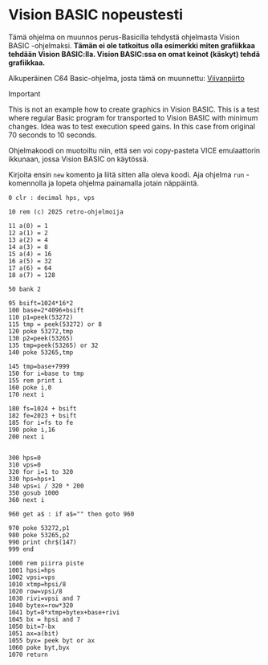 # Vision BASIC nopeustesti

Tämä ohjelma on muunnos perus-Basicilla tehdystä ohjelmasta Vision BASIC -ohjelmaksi. **Tämän ei ole tatkoitus olla esimerkki miten grafiikkaa tehdään Vision BASIC:lla. Vision BASIC:ssa on omat keinot (käskyt) tehdä grafiikkaa.**

Alkuperäinen C64 Basic-ohjelma, josta tämä on muunnettu: [Viivanpiirto](/C64%20Basic%20V2/Viivanpiirto.md)

> [!IMPORTANT]
> This is not an example how to create graphics in Vision BASIC. This is a test where regular Basic program for transported to Vision BASIC with minimum changes. Idea was to test execution speed gains. In this case from original 70 seconds to 10 seconds.

Ohjelmakoodi on muotoiltu niin, että sen voi copy-pasteta VICE emulaattorin ikkunaan, jossa Vision BASIC on käytössä.

Kirjoita ensin `new` komento ja liitä sitten alla oleva koodi. Aja ohjelma `run` -komennolla ja lopeta ohjelma painamalla jotain näppäintä.

```
0 clr : decimal hps, vps

10 rem (c) 2025 retro-ohjelmoija

11 a(0) = 1
12 a(1) = 2
13 a(2) = 4
14 a(3) = 8
15 a(4) = 16
16 a(5) = 32
17 a(6) = 64
18 a(7) = 128

50 bank 2

95 bsift=1024*16*2
100 base=2*4096+bsift
110 p1=peek(53272)
115 tmp = peek(53272) or 8
120 poke 53272,tmp
130 p2=peek(53265)
135 tmp=peek(53265) or 32
140 poke 53265,tmp

145 tmp=base+7999
150 for i=base to tmp
155 rem print i
160 poke i,0
170 next i

180 fs=1024 + bsift
182 fe=2023 + bsift
185 for i=fs to fe
190 poke i,16
200 next i


300 hps=0
310 vps=0
320 for i=1 to 320
330 hps=hps+1
340 vps=i / 320 * 200
350 gosub 1000
360 next i

960 get a$ : if a$="" then goto 960

970 poke 53272,p1
980 poke 53265,p2
990 print chr$(147)
999 end

1000 rem piirra piste
1001 hpsi=hps
1002 vpsi=vps
1010 xtmp=hpsi/8
1020 row=vpsi/8
1030 rivi=vpsi and 7
1040 bytex=row*320
1041 byt=8*xtmp+bytex+base+rivi
1045 bx = hpsi and 7
1050 bit=7-bx
1051 ax=a(bit)
1055 byx= peek byt or ax
1060 poke byt,byx
1070 return

```

